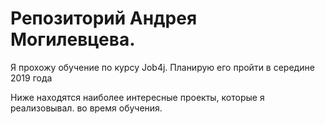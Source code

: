 # Репозиторий Андрея Могилевцева.

Я прохожу обучение по курсу Job4j. Планирую его пройти в середине 2019 года

Ниже находятся наиболее интересные проекты, которые я реализовывал. во время обучения. 